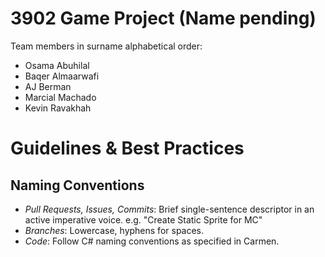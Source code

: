 # 3902 Game Project (Name pending)

Team members in surname alphabetical order:

- Osama Abuhilal
- Baqer Almaarwafi
- AJ Berman
- Marcial Machado
- Kevin Ravakhah


# Guidelines & Best Practices

## Naming Conventions

- *Pull Requests, Issues, Commits*: Brief single-sentence descriptor in an active imperative voice.
e.g. "Create Static Sprite for MC"
- *Branches*: Lowercase, hyphens for spaces.
- *Code*: Follow C# naming conventions as specified in Carmen.



